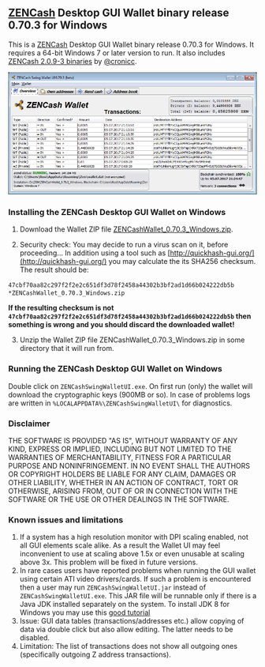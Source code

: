 ## [ZENCash](https://zensystem.io/) Desktop GUI Wallet binary release 0.70.3 for Windows

This is a [ZENCash](https://zensystem.io/) Desktop GUI Wallet binary release 0.70.3 for Windows. 
It requires a 64-bit Windows 7 or later version to run. It also includes 
[ZENCash 2.0.9-3 binaries](https://github.com/ZencashOfficial/zen/releases/tag/v2.0.9-3-b8d2ebf) by 
[@cronicc](https://github.com/cronicc). 

![Screenshot](ZENCashWalletWindows.png "Main Window")

### Installing the ZENCash Desktop GUI Wallet on Windows

1. Download the Wallet ZIP file 
[ZENCashWallet_0.70.3_Windows.zip](https://github.com/vaklinov/zencash-swing-wallet-ui/releases/download/0.70.3/ZENCashWallet_0.70.3_Windows.zip). 

2. Security check: You may decide to run a virus scan on it, before proceeding... In addition using a tool 
such as [http://quickhash-gui.org/](http://quickhash-gui.org/) you may calculate the its SHA256 checksum. The 
result should be:
```
47cbf70aa82c297f2f2e2c651df3d78f2458a44302b3bf2ad1d66b024222db5b *ZENCashWallet_0.70.3_Windows.zip
```
**If the resulting checksum is not `47cbf70aa82c297f2f2e2c651df3d78f2458a44302b3bf2ad1d66b024222db5b` then**
**something is wrong and you should discard the downloaded wallet!**

3. Unzip the Wallet ZIP file ZENCashWallet_0.70.3_Windows.zip in some directory that it will run from.
   
### Running the ZENCash Desktop GUI Wallet on Windows

Double click on `ZENCashSwingWalletUI.exe`. On first run (only) the wallet will download the cryptographic keys 
(900MB or so). In case of problems logs are written in `%LOCALAPPDATA%\ZENCashSwingWalletUI\` for diagnostics.


### Disclaimer

THE SOFTWARE IS PROVIDED "AS IS", WITHOUT WARRANTY OF ANY KIND, EXPRESS OR
IMPLIED, INCLUDING BUT NOT LIMITED TO THE WARRANTIES OF MERCHANTABILITY,
FITNESS FOR A PARTICULAR PURPOSE AND NONINFRINGEMENT. IN NO EVENT SHALL THE
AUTHORS OR COPYRIGHT HOLDERS BE LIABLE FOR ANY CLAIM, DAMAGES OR OTHER
LIABILITY, WHETHER IN AN ACTION OF CONTRACT, TORT OR OTHERWISE, ARISING FROM,
OUT OF OR IN CONNECTION WITH THE SOFTWARE OR THE USE OR OTHER DEALINGS IN THE
SOFTWARE.

### Known issues and limitations
1. If a system has a high resolution monitor with DPI scaling enabled, not all GUI elements scale alike.
As a result the Wallet UI may feel inconvenient to use at scaling above 1.5x or even unusable at scaling above 3x.
This problem will be fixed in future versions.
1. In rare cases users have reported problems
when running the GUI wallet using certain ATI video drivers/cards. If such a problem is encountered then a 
user may run `ZENCashSwingWalletUI.jar` instead of `ZENCashSwingWalletUI.exe`. This JAR file will be runnable 
only if there is a Java JDK installed separately on the system. To install JDK 8 for Windows you may use 
this [good tutorial](http://www.wikihow.com/Install-the-Java-Software-Development-Kit)
1. Issue: GUI data tables (transactions/addresses etc.) allow copying of data via double click but also allow editing. 
The latter needs to be disabled. 
1. Limitation: The list of transactions does not show all outgoing ones (specifically outgoing Z address 
transactions).  
